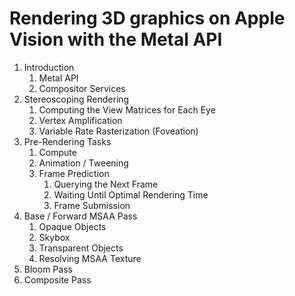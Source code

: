 # Rendering 3D graphics on Apple Vision with the Metal API

1. Introduction
   1. Metal API
   2. Compositor Services
3. Stereoscoping Rendering
   1. Computing the View Matrices for Each Eye
   2. Vertex Amplification
   3. Variable Rate Rasterization (Foveation)
4. Pre-Rendering Tasks
   1. Compute
   2. Animation / Tweening
   3. Frame Prediction
      1. Querying the Next Frame
      2. Waiting Until Optimal Rendering Time
      3. Frame Submission
5. Base / Forward MSAA Pass
   1. Opaque Objects
   2. Skybox
   3. Transparent Objects
   4. Resolving MSAA Texture
6. Bloom Pass
7. Composite Pass
